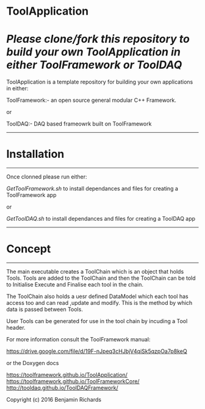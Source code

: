 # ToolApplication
# *Please clone/fork this repository to build your own ToolApplication in either ToolFramework or ToolDAQ* 

ToolApplication is a template repository for building your own applications in either: 

  ToolFramework:- an open source general modular C++ Framework.
  
  or
  
  ToolDAQ:- DAQ based frameowrk built on ToolFramework


****************************
# Installation
****************************

Once clonned please run either:

*GetToolFramework.sh* to install dependances and files for creating a ToolFramework app

or

*GetToolDAQ.sh* to install dependances and files for creating a ToolDAQ app


****************************
# Concept
****************************

The main executable creates a ToolChain which is an object that holds Tools. Tools are added to the ToolChain and then the ToolChain can be told to Initialise Execute and Finalise each tool in the chain.

The ToolChain also holds a uesr defined DataModel which each tool has access too and can read ,update and modify. This is the method by which data is passed between Tools.

User Tools can be generated for use in the tool chain by incuding a Tool header.

For more information consult the ToolFramework manual:

https://drive.google.com/file/d/19F-nJpeq3cHJbjV4qiSk5qzpOa7p8keQ

or the Doxygen docs

https://toolframework.github.io/ToolApplication/
https://toolframework.github.io/ToolFrameworkCore/
http://tooldaq.github.io/ToolDAQFramework/

Copyright (c) 2016 Benjamin Richards
